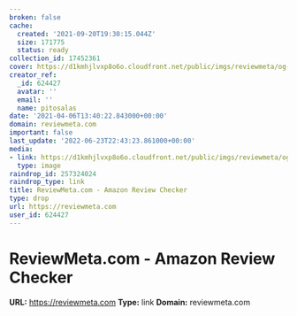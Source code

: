 ```yaml
---
broken: false
cache:
  created: '2021-09-20T19:30:15.044Z'
  size: 171775
  status: ready
collection_id: 17452361
cover: https://d1kmhjlvxp8o6o.cloudfront.net/public/imgs/reviewmeta/og-img.png
creator_ref:
  _id: 624427
  avatar: ''
  email: ''
  name: pitosalas
date: '2021-04-06T13:40:22.843000+00:00'
domain: reviewmeta.com
important: false
last_update: '2022-06-23T22:43:23.861000+00:00'
media:
- link: https://d1kmhjlvxp8o6o.cloudfront.net/public/imgs/reviewmeta/og-img.png
  type: image
raindrop_id: 257324024
raindrop_type: link
title: ReviewMeta.com - Amazon Review Checker
type: drop
url: https://reviewmeta.com
user_id: 624427
---
```


# ReviewMeta.com - Amazon Review Checker

**URL:** https://reviewmeta.com
**Type:** link
**Domain:** reviewmeta.com
